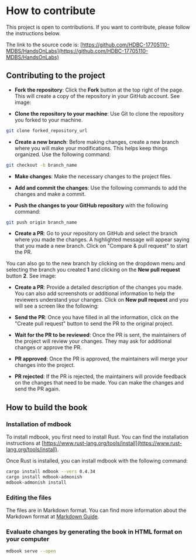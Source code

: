 # How to contribute

This project is open to contributions. If you want to contribute, please follow the instructions below.

The link to the source code is:
[https://github.com/HDBC-17705110-MDBS/HandsOnLabs](https://github.com/HDBC-17705110-MDBS/HandsOnLabs)

## Contributing to the project

* **Fork the repository**: Click the **Fork** button at the top right of the page. This will create a copy of the repository in your GitHub account. See image:

* **Clone the repository to your machine**: Use Git to clone the repository you forked to your machine.

```bash
git clone forked_repository_url
```

* **Create a new branch**: Before making changes, create a new branch where you will make your modifications. This helps keep things organized. Use the following command:

```bash
git checkout -b branch_name
```

* **Make changes**: Make the necessary changes to the project files.

* **Add and commit the changes**: Use the following commands to add the changes and make a commit.

* **Push the changes to your GitHub repository** with the following command:

```bash
git push origin branch_name
```

* **Create a PR**: Go to your repository on GitHub and select the branch where you made the changes. A highlighted message will appear saying that you made a new branch. Click on "Compare & pull request" to start the PR.

You can also go to the new branch by clicking on the dropdown menu and selecting the branch you created **1** and clicking on the **New pull request** button **2**. See image:

* **Create a PR**: Provide a detailed description of the changes you made. You can also add screenshots or additional information to help the reviewers understand your changes. Click on **New pull request** and you will see a screen like the following:

* **Send the PR**: Once you have filled in all the information, click on the "Create pull request" button to send the PR to the original project.

* **Wait for the PR to be reviewed**: Once the PR is sent, the maintainers of the project will review your changes. They may ask for additional changes or approve the PR.

* **PR approved**: Once the PR is approved, the maintainers will merge your changes into the project.

* **PR rejected**: If the PR is rejected, the maintainers will provide feedback on the changes that need to be made. You can make the changes and send the PR again.

## How to build the book

### Installation of mdbook

To install mdbook, you first need to install Rust. You can find the installation instructions at [https://www.rust-lang.org/tools/install](https://www.rust-lang.org/tools/install).

Once Rust is installed, you can install mdbook with the following command:

```bash
cargo install mdbook --vers 0.4.34
cargo install mdbook-admonish
mdbook-admonish install
```

### Editing the files

The files are in Markdown format. You can find more information about the Markdown format at [Markdown Guide](https://www.markdownguide.org/basic-syntax/).

### Evaluate changes by generating the book in HTML format on your computer

```sh
mdbook serve --open
```
